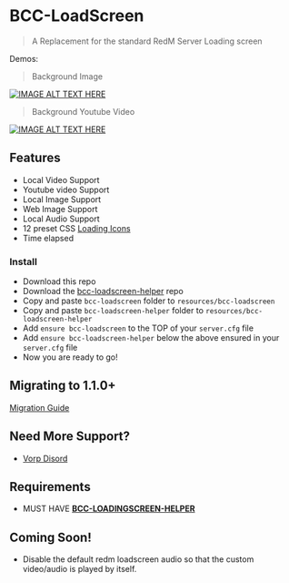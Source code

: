 # BCC-LoadScreen
> A Replacement for the standard RedM Server Loading screen

Demos:

> Background Image 

[![IMAGE ALT TEXT HERE](https://img.youtube.com/vi/mZIaymjOC5w/0.jpg)](https://www.youtube.com/watch?v=mZIaymjOC5w)

> Background Youtube Video

[![IMAGE ALT TEXT HERE](https://img.youtube.com/vi/g0xXNPZvI5w/0.jpg)](https://www.youtube.com/watch?v=g0xXNPZvI5w)

## Features
- Local Video Support
- Youtube video Support
- Local Image Support
- Web Image Support
- Local Audio Support
- 12 preset CSS [Loading Icons](https://github.com/BryceCanyonCounty/bcc-loadscreen/wiki/Loading-Spinner-Options)
- Time elapsed

### Install
* Download this repo
* Download the [bcc-loadscreen-helper](https://github.com/BryceCanyonCounty/bcc-loadscreen-helper) repo
* Copy and paste `bcc-loadscreen` folder to `resources/bcc-loadscreen`
* Copy and paste `bcc-loadscreen-helper` folder to `resources/bcc-loadscreen-helper`
* Add `ensure bcc-loadscreen` to the TOP of your `server.cfg` file
* Add `ensure bcc-loadscreen-helper` below the above ensured in your `server.cfg` file
* Now you are ready to go!

## Migrating to 1.1.0+
[Migration Guide](https://github.com/BryceCanyonCounty/bcc-loadscreen/wiki/Migration-Guide-(1.0.2----1.1.0))

## Need More Support? 
- [Vorp Disord](https://discord.gg/DHGVAbCj7N)

## Requirements
- MUST HAVE [**BCC-LOADINGSCREEN-HELPER**](https://github.com/BryceCanyonCounty/bcc-loadscreen-helper)

## Coming Soon!
- Disable the default redm loadscreen audio so that the custom video/audio is played by itself.